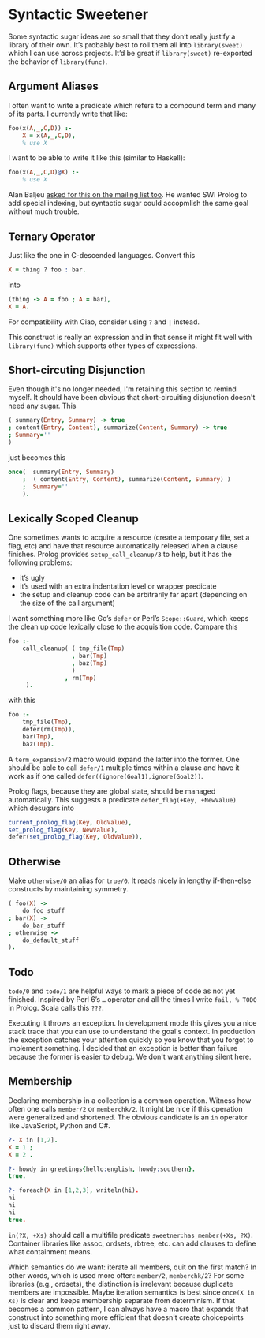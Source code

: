 # Syntactic Sweetener

Some syntactic sugar ideas are so small that they don’t really justify a library of their own. It’s probably best to roll them all into `library(sweet)` which I can use across projects.  It’d be great if `library(sweet)` re-exported the behavior of `library(func)`.

## Argument Aliases

I often want to write a predicate which refers to a compound term and many of its parts.  I currently write that like:

```prolog
foo(x(A,_,C,D)) :-
    X = x(A,_,C,D),
    % use X
```

I want to be able to write it like this (similar to Haskell):

```prolog
foo(x(A,_,C,D)@X) :-
    % use X
```

Alan Baljeu [asked for this on the mailing list too](https://lists.iai.uni-bonn.de/pipermail/swi-prolog/2013/012013.html).  He wanted SWI Prolog to add special indexing, but syntactic sugar could accopmlish the same goal without much trouble.


## Ternary Operator

Just like the one in C-descended languages.  Convert this

```prolog
X = thing ? foo : bar.
```

into

```prolog
(thing -> A = foo ; A = bar),
X = A.
```

For compatibility with Ciao, consider using `?` and `|` instead.

This construct is really an expression and in that sense it might fit well with `library(func)` which supports other types of expressions.

## Short-circuting Disjunction

Even though it's no longer needed, I'm retaining this section to remind myself.  It should have been obvious that short-circuiting disjunction doesn't need any sugar.  This

```prolog
( summary(Entry, Summary) -> true
; content(Entry, Content), summarize(Content, Summary) -> true
; Summary=''
)
```

just becomes this

```prolog
once(  summary(Entry, Summary)
    ;  ( content(Entry, Content), summarize(Content, Summary) )
    ;  Summary=''
    ).
```

## Lexically Scoped Cleanup

One sometimes wants to acquire a resource (create a temporary file, set a flag, etc) and have that resource automatically released when a clause finishes.  Prolog provides `setup_call_cleanup/3` to help, but it has the following problems:

  * it’s ugly
  * it’s used with an extra indentation level or wrapper predicate
  * the setup and cleanup code can be arbitrarily far apart (depending on the size of the call argument)

I want something more like Go’s `defer` or Perl’s `Scope::Guard`, which keeps the clean up code lexically close to the acquisition code.  Compare this

```prolog
foo :-
    call_cleanup( ( tmp_file(Tmp)
                  , bar(Tmp)
                  , baz(Tmp)
                  )
                , rm(Tmp)
     ).
```

with this

```prolog
foo :-
    tmp_file(Tmp),
    defer(rm(Tmp)),
    bar(Tmp),
    baz(Tmp).
```

A `term_expansion/2` macro would expand the latter into the former.  One should be able to call `defer/1` multiple times within a clause and have it work as if one called `defer((ignore(Goal1),ignore(Goal2))`.

Prolog flags, because they are global state, should be managed automatically.  This suggests a predicate `defer_flag(+Key, +NewValue)` which desugars into

```prolog
current_prolog_flag(Key, OldValue),
set_prolog_flag(Key, NewValue),
defer(set_prolog_flag(Key, OldValue)),
```


## Otherwise

Make `otherwise/0` an alias for `true/0`.  It reads nicely in lengthy if-then-else constructs by maintaining symmetry.

```prolog
( foo(X) ->
    do_foo_stuff
; bar(X) ->
    do_bar_stuff
; otherwise ->
    do_default_stuff
).
```


## Todo

`todo/0` and `todo/1` are helpful ways to mark a piece of code as not yet finished.  Inspired by Perl 6’s `…` operator and all the times I write `fail, % TODO` in Prolog.  Scala calls this `???`.

Executing it throws an exception.  In development mode this gives you a nice stack trace that you can use to understand the goal's context.  In production the exception catches your attention quickly so you know that you forgot to implement something.  I decided that an exception is better than failure because the former is easier to debug.  We don't want anything silent here.


## Membership

Declaring membership in a collection is a  common operation.  Witness how often one calls `member/2` or `memberchk/2`.  It might be nice if this operation were generalized and shortened.  The obvious candidate is an `in` operator like JavaScript, Python and C#.

```prolog
?- X in [1,2].
X = 1 ;
X = 2 .

?- howdy in greetings{hello:english, howdy:southern}.
true.

?- foreach(X in [1,2,3], writeln(hi).
hi
hi
hi
true.
```

`in(?X, +Xs)` should call a multifile predicate `sweetner:has_member(+Xs, ?X)`.  Container libraries like assoc, ordsets, rbtree, etc. can add clauses to define what containment means.

Which semantics do we want: iterate all members, quit on the first match?  In other words, which is used more often: `member/2`, `memberchk/2`?  For some libraries (e.g., ordsets), the distinction is irrelevant because duplicate members are impossible.  Maybe iteration semantics is best since `once(X in Xs)` is clear and keeps membership separate from determinism.  If that becomes a common pattern, I can always have a macro that expands that construct into something more efficient that doesn't create choicepoints just to discard them right away.
